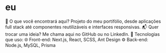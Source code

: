 # eu
🎯 O que você encontrará aqui? Projeto do meu portifólio, desde aplicações full stack até componentes reutilizáveis e interfaces responsivas.  📬 Quer trocar uma ideia? Me chama aqui no GitHub ou no LinkedIn. 📌 Tecnologias que uso:  🌐 Front-end: Next.js, React, SCSS, Ant Design ⚙️ Back-end: Node.js,  MySQL, Prisma
